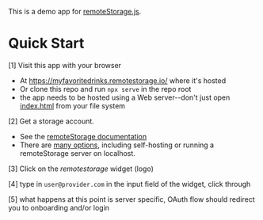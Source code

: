 This is a demo app for [remoteStorage.js](http://remotestorage.io/integrate/).

# Quick Start

[1] Visit this app with your browser
* At https://myfavoritedrinks.remotestorage.io/ where it's hosted
* Or clone this repo and run `npx serve` in the repo root
* the app needs to be hosted using a Web server--don't just open [index.html](index.html) from your file system

[2] Get a storage account.
* See the [remoteStorage documentation](https://remotestorage.io/get.html)
* There are [many options](https://remotestorage.io/servers.html), including self-hosting or running a remoteStorage server on localhost.

[3] Click on the *remotestorage* widget (logo)

[4] type in `user@provider.com` in the input field of the widget, click through

[5] what happens at this point is server specific, OAuth flow should redirect you to onboarding and/or login
